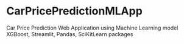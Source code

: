# CarPricePredictionMLApp
Car Price Prediction Web Application using Machine Learning model XGBoost, Streamlit, Pandas, SciKitLearn packages
